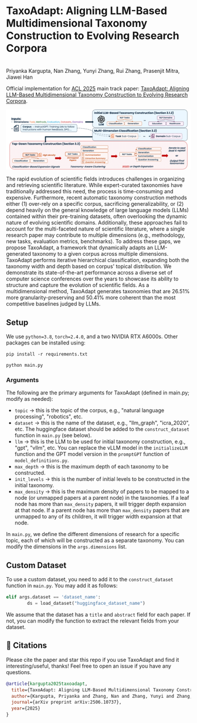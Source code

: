 # TaxoAdapt: Aligning LLM-Based Multidimensional Taxonomy Construction to Evolving Research Corpora
<br>Priyanka Kargupta, Nan Zhang, Yunyi Zhang, Rui Zhang, Prasenjit Mitra, Jiawei Han</a>


Official implementation for [ACL 2025](https://2025.aclweb.org/) main track paper: [TaxoAdapt: Aligning LLM-Based Multidimensional Taxonomy Construction to Evolving Research Corpora](https://arxiv.org/abs/2506.10737).

![Framework Diagram of TaxoAdapt](https://github.com/pkargupta/taxoadapt/blob/main/framework.png)

The rapid evolution of scientific fields introduces challenges in organizing and retrieving scientific literature. While expert-curated taxonomies have traditionally addressed this need, the process is time-consuming and expensive. Furthermore, recent automatic taxonomy construction methods either (1) over-rely on a specific corpus, sacrificing generalizability, or (2) depend heavily on the general knowledge of large language models (LLMs) contained within their pre-training datasets, often overlooking the dynamic nature of evolving scientific domains. Additionally, these approaches fail to account for the multi-faceted nature of scientific literature, where a single research paper may contribute to multiple dimensions (e.g., methodology, new tasks, evaluation metrics, benchmarks). To address these gaps, we propose TaxoAdapt, a framework that dynamically adapts an LLM-generated taxonomy to a given corpus across multiple dimensions. TaxoAdapt performs iterative hierarchical classification, expanding both the taxonomy width and depth based on corpus' topical distribution. We demonstrate its state-of-the-art performance across a diverse set of computer science conferences over the years to showcase its ability to structure and capture the evolution of scientific fields. As a multidimensional method, TaxoAdapt generates taxonomies that are 26.51% more granularity-preserving and 50.41% more coherent than the most competitive baselines judged by LLMs.

## Setup
We use `python=3.8`, `torch=2.4.0`, and a two NVIDIA RTX A6000s. Other packages can be installed using:
```
pip install -r requirements.txt
```

```
python main.py
```
### Arguments
The following are the primary arguments for TaxoAdapt (defined in main.py; modify as needed):

- `topic` $\rightarrow$ this is the topic of the corpus, e.g., "natural language processing", "robotics", etc.
- `dataset` $\rightarrow$ this is the name of the dataset, e.g., "llm_graph", "icra_2020", etc. The huggingface dataset should be added to the `construct_dataset` function in `main.py` (see below).
- `llm` $\rightarrow$ this is the LLM to be used for initial taxonomy construction, e.g., "gpt", "vllm", etc. You can replace the vLLM model in the `initializeLLM` function and the GPT model version in the `promptGPT` function of `model_definitions.py`.
- `max_depth` $\rightarrow$ this is the maximum depth of each taxonomy to be constructed.
- `init_levels` $\rightarrow$ this is the number of initial levels to be constructed in the initial taxonomy.
- `max_density` $\rightarrow$ this is the maximum density of papers to be mapped to a node (or unmapped papers at a parent node) in the taxonomies. If a leaf node has more than `max_density` papers, it will trigger depth expansion at that node. If a parent node has more than `max_density` papers that are unmapped to any of its children, it will trigger width expansion at that node.

In `main.py`, we define the different dimensions of research for a specific topic, each of which will be constructed as a separate taxonomy. You can modify the dimensions in the `args.dimensions` list.

## Custom Dataset
To use a custom dataset, you need to add it to the `construct_dataset` function in `main.py`. You may add it as follows:

```python
elif args.dataset == 'dataset_name':
        ds = load_dataset("huggingface_dataset_name")
```
We assume that the dataset has a `title` and `abstract` field for each paper. If not, you can modify the function to extract the relevant fields from your dataset.


## 📖 Citations
Please cite the paper and star this repo if you use TaxoAdapt and find it interesting/useful, thanks! Feel free to open an issue if you have any questions.

```bibtex
@article{kargupta2025taxoadapt,
  title={TaxoAdapt: Aligning LLM-Based Multidimensional Taxonomy Construction to Evolving Research Corpora},
  author={Kargupta, Priyanka and Zhang, Nan and Zhang, Yunyi and Zhang, Rui and Mitra, Prasenjit and Han, Jiawei},
  journal={arXiv preprint arXiv:2506.10737},
  year={2025}
}
```